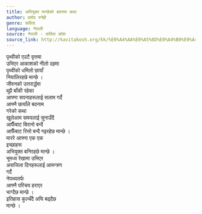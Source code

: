 ```yaml
---
title: अभियुक्त मान्छेको बदनाम कथा
author: प्रमोद स्नेही
genre: कविता
language: नेपाली
source: नेपाली - कविता कोश
source_link: http://kavitakosh.org/kk/%E0%A4%AA%E0%A5%8D%E0%A4%B0%E0%A4%AE%E0%A5%8B%E0%A4%A6_%E0%A4%B8%E0%A5%8D%E0%A4%A8%E0%A5%87%E0%A4%B9%E0%A5%80
---
```


पृथ्वीको एउटै वृत्तमा  
उभिएर आकाशको नीलो दहमा  
पृथ्वीको धमिलो छायाँ  
नियालिरहछे मान्छे ।  
जीवनको उत्तरार्द्धमा  
थुप्रै बाँकी रहेका  
आफ्ना सपनाहरूलाई सलाम गर्दै  
आफ्नै छायाँले बदनाम  
गरेको कथा  
खुलेअ‍ाम समयलाई सुनाउँदै  
आफैँबाट बिरानो बन्दै  
आफैँबाट रित्तो बन्दै गइरहेछ मान्छे ।  
माररे आफ्ना एक एक  
इच्छाहरू  
अभियुक्त बनिरहछे मान्छे ।  
भूमध्य रेखामा उभिएर  
असजिला दिनहरूलाई आमन्त्रण  
गर्दै  
नेपथ्यतर्फ  
आफ्नै परिचय हराएर  
भाग्दैछ मान्छे ।  
इतिहास कुल्चँदै अघि बढ्दैछ  
मान्छे ।
